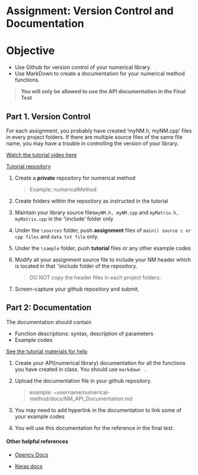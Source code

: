 # Assignment: Version Control and Documentation



 

# Objective

* Use Github for version control of your numerical library. 
* Use MarkDown to create a documentation for your  numerical method functions.

> **You will only be allowed to use the API  documentation in the Final Test**





## Part 1. Version Control

For each assignment, you probably have created ‘myNM.h, myNM.cpp’ files in every project folders. If there are multiple source files of the same file name, you may have a trouble in controlling the version of your library.

 [Watch the tutorial video here]( https://youtu.be/yFgIvPB_Q-c)

[Tutorial repository](https://github.com/ykkimhgu/tutorial-NM)



1. Create a **private** repository for numerical method 

   > Example:  numericalMethod

2. Create folders within the repository as instructed in the tutorial

3. Maintain your library source files`myNM.h, myNM.cpp` and `myMatrix.h, myMatrix.cpp` in   the ‘\include’ folder only 

4. Under the `\sources` folder,  push **assignment** files of `main() source c or cpp files` and `data txt file` only.

5. Under the `\sample`  folder, push **tutorial** files or any other example codes

6. Modify all your assignment source file to include your NM header which is located in that `\include folder of the repository.  

   > DO NOT copy the header files in each project folders. 

7. Screen-capture your github repository and submit.



## Part 2: Documentation

The documentation should contain 

* Function descriptions: syntax, description of parameters
* Example codes

[See the tutorial materials for help](https://github.com/ykkimhgu/tutorial-NM/blob/main/docs/NM_API_Documentation.md)



1. Create your API(numerical library) documentation for all the functions you have created in class.  You should use `markdown ` .

2. Upload the documentation file in your github repository. 

   >  example:  ~username/numerical-method/docs/NM_API_Documentation.md

3. You may need to add hyperlink in the documentation to link some of your example codes 

4.  You will use this documentation for the reference in the final test.

   

#### Other helpful references

* [Opencv Docs](https://docs.opencv.org/3.4.11/d4/d86/group__imgproc__filter.html#ga27c049795ce870216ddfb366086b5a04)

* [Keras docs](https://keras.io/api/models/model/)

  





 

 

 

 

 
